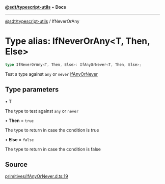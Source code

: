 [**@sdt/typescript-utils**](../README.md) • **Docs**

***

[@sdt/typescript-utils](../globals.md) / IfNeverOrAny

# Type alias: IfNeverOrAny\<T, Then, Else\>

```ts
type IfNeverOrAny<T, Then, Else>: IfAnyOrNever<T, Then, Else>;
```

Test a type against `any` or `never`
[IfAnyOrNever](IfAnyOrNever.md)

## Type parameters

• **T**

The type to test against `any` or `never`

• **Then** = `true`

The type to return in case the condition is true

• **Else** = `false`

The type to return in case the condition is false

## Source

[primitives/IfAnyOrNever.d.ts:19](https://github.com/sylvaindethier/typescript-utils/blob/254cb70e64a181b28a83233c8f5f88b54fc4d037/types/primitives/IfAnyOrNever.d.ts#L19)
